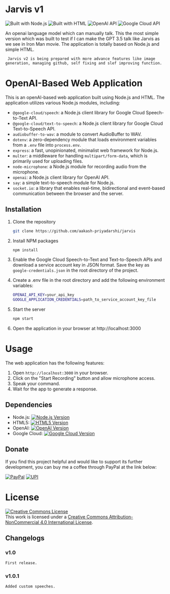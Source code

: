 # Jarvis v1
![Built with Node.js](https://img.shields.io/badge/Built%20with-Node.js-339933?style=for-the-badge&logo=node.js)
![Built with HTML](https://img.shields.io/badge/Built%20with-HTML-E34F26?style=for-the-badge&logo=html5)
![OpenAI API](https://img.shields.io/badge/OpenAI-API-2A2D2E?style=for-the-badge&logo=openai)
![Google Cloud API](https://img.shields.io/badge/Google%20Cloud-API-4285F4?style=for-the-badge&logo=google-cloud)



 An openai language model which can manually talk.
 This the most simple version which was built to test if I can make the GPT 3.5 talk like Jarvis as we see in Iron Man movie.
 The application is totally based on Node.js and simple HTML.
 
 ` Jarvis v2 is being prepared with more advance features like image generation, managing github, self fixing and slef improving function.`


# OpenAI-Based Web Application

This is an openAI-based web application built using Node.js and HTML. The application utilizes various Node.js modules, including:

- `@google-cloud/speech`: a Node.js client library for Google Cloud Speech-to-Text API.
- `@google-cloud/text-to-speech`: a Node.js client library for Google Cloud Text-to-Speech API.
- `audiobuffer-to-wav`: a module to convert AudioBuffer to WAV.
- `dotenv`: a zero-dependency module that loads environment variables from a `.env` file into `process.env`.
- `express`: a fast, unopinionated, minimalist web framework for Node.js.
- `multer`: a middleware for handling `multipart/form-data`, which is primarily used for uploading files.
- `node-microphone`: a Node.js module for recording audio from the microphone.
- `openai`: a Node.js client library for OpenAI API.
- `say`: a simple text-to-speech module for Node.js.
- `socket.io`: a library that enables real-time, bidirectional and event-based communication between the browser and the server.

## Installation

1. Clone the repository
   ```sh
   git clone https://github.com/aakash-priyadarshi/jarvis
   
2. Install NPM packages
   ```sh
   npm install
   ```
3. Enable the Google Cloud Speech-to-Text and Text-to-Speech APIs and download a service account key in JSON format. Save the key as `google-credentials.json` in the root directory of the project.

4. Create a .env file in the root directory and add the following environment variables:
   ```sh
   OPENAI_API_KEY=your_api_key
   GOOGLE_APPLICATION_CREDENTIALS=path_to_service_account_key_file
   ```
5. Start the server
   ```sh
   npm start
   ```
6. Open the application in your browser at http://localhost:3000

# Usage
The web application has the following features:

1. Open `http://localhost:3000` in your browser.
2. Click on the "Start Recording" button and allow microphone access.
3. Speak your command.
4. Wait for the app to generate a response.

## Dependencies

- Node.js: [![Node.js Version][node-image]][node-url]
- HTML5: [![HTML5 Version][html5-image]][html5-url]
- OpenAI: [![OpenAI Version][openai-image]][openai-url]
- Google Cloud: [![Google Cloud Version][google-cloud-image]][google-cloud-url]

[node-image]: https://img.shields.io/badge/Node.js-v18.15.0-green.svg
[node-url]: https://nodejs.org/en/download/
[html5-image]: https://img.shields.io/badge/HTML5-v5-orange.svg
[html5-url]: https://developer.mozilla.org/en-US/docs/Web/Guide/HTML/HTML5
[openai-image]: https://img.shields.io/badge/OpenAI-v3.2.1-yellow.svg
[openai-url]: https://pypi.org/project/openai/
[google-cloud-image]: https://img.shields.io/badge/Google%20Cloud-v1.0-blue.svg
[google-cloud-url]: https://console.cloud.google.com/

## Donate

If you find this project helpful and would like to support its further development, you can buy me a coffee through PayPal at the link below:

[![PayPal](https://img.shields.io/badge/Donate-PayPal-blue.svg?logo=paypal)](https://www.paypal.com/paypalme/aakashm301)
[![UPI](https://img.shields.io/badge/Donate-UPI-blue?style=for-the-badge)](https://drive.google.com/file/d/1-k2aegxW30OLvNpfqFCTQEAckVun2Qwz/view?usp=sharing)


# License
<a rel="license" href="http://creativecommons.org/licenses/by-nc/4.0/"><img alt="Creative Commons License" style="border-width:0" src="https://i.creativecommons.org/l/by-nc/4.0/88x31.png" /></a><br />This work is licensed under a <a rel="license" href="http://creativecommons.org/licenses/by-nc/4.0/">Creative Commons Attribution-NonCommercial 4.0 International License</a>.

## Changelogs

### v1.0

```sh
First release.

```
### v1.0.1

```sh
Added custom speeches.

```
